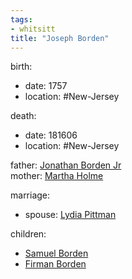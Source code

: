```yaml
---
tags:
- whitsitt
title: "Joseph Borden"
---
```


birth:
  - date: 1757
  - location: #New-Jersey

death:
  - date: 181606
  - location: #New-Jersey

father: [Jonathan Borden Jr](Jonathan%20Borden%20Jr.md)  
mother: [Martha Holme](Martha%20Holme)

marriage:
  - spouse: [Lydia Pittman](Lydia%20Pittman)  

children:
  - [Samuel Borden](Samuel%20Borden.md)
  - [Firman Borden](Firman%20Borden.md)
